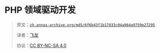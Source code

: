 # PHP 领域驱动开发

> 原文：[`zh.annas-archive.org/md5/6f6b43f1b17833c04a964a9759e27295`](https://zh.annas-archive.org/md5/6f6b43f1b17833c04a964a9759e27295)
> 
> 译者：[飞龙](https://github.com/wizardforcel)
> 
> 协议：[CC BY-NC-SA 4.0](http://creativecommons.org/licenses/by-nc-sa/4.0/)